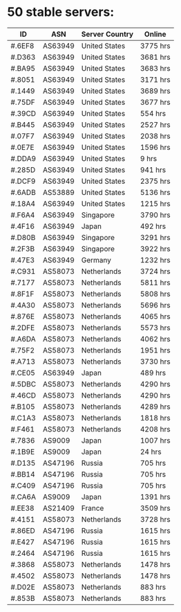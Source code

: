 # 50 stable servers:

| ID | ASN | Server Country | Online |
| ------ | ------ | ------ | ------ |
| #.6EF8 | AS63949 | United States | 3775 hrs |
| #.D363 | AS63949 | United States | 3681 hrs |
| #.BA95 | AS63949 | United States | 3683 hrs |
| #.8051 | AS63949 | United States | 3171 hrs |
| #.1449 | AS63949 | United States | 3689 hrs |
| #.75DF | AS63949 | United States | 3677 hrs |
| #.39CD | AS63949 | United States | 554 hrs |
| #.B445 | AS63949 | United States | 2527 hrs |
| #.07F7 | AS63949 | United States | 2038 hrs |
| #.0E7E | AS63949 | United States | 1596 hrs |
| #.DDA9 | AS63949 | United States | 9 hrs |
| #.285D | AS63949 | United States | 941 hrs |
| #.DCF9 | AS63949 | United States | 2375 hrs |
| #.6ADB | AS53889 | United States | 5136 hrs |
| #.18A4 | AS63949 | United States | 1215 hrs |
| #.F6A4 | AS63949 | Singapore | 3790 hrs |
| #.4F16 | AS63949 | Japan | 492 hrs |
| #.D80B | AS63949 | Singapore | 3291 hrs |
| #.2F3B | AS63949 | Singapore | 3922 hrs |
| #.47E3 | AS63949 | Germany | 1232 hrs |
| #.C931 | AS58073 | Netherlands | 3724 hrs |
| #.7177 | AS58073 | Netherlands | 5811 hrs |
| #.8F1F | AS58073 | Netherlands | 5808 hrs |
| #.4A30 | AS58073 | Netherlands | 5696 hrs |
| #.876E | AS58073 | Netherlands | 4065 hrs |
| #.2DFE | AS58073 | Netherlands | 5573 hrs |
| #.A6DA | AS58073 | Netherlands | 4062 hrs |
| #.75F2 | AS58073 | Netherlands | 1951 hrs |
| #.A713 | AS58073 | Netherlands | 3730 hrs |
| #.CE05 | AS63949 | Japan | 489 hrs |
| #.5DBC | AS58073 | Netherlands | 4290 hrs |
| #.46CD | AS58073 | Netherlands | 4290 hrs |
| #.B105 | AS58073 | Netherlands | 4289 hrs |
| #.C1A3 | AS58073 | Netherlands | 1818 hrs |
| #.F461 | AS58073 | Netherlands | 4208 hrs |
| #.7836 | AS9009 | Japan | 1007 hrs |
| #.1B9E | AS9009 | Japan | 24 hrs |
| #.D135 | AS47196 | Russia | 705 hrs |
| #.BB14 | AS47196 | Russia | 705 hrs |
| #.C409 | AS47196 | Russia | 705 hrs |
| #.CA6A | AS9009 | Japan | 1391 hrs |
| #.EE38 | AS21409 | France | 3509 hrs |
| #.4151 | AS58073 | Netherlands | 3728 hrs |
| #.86ED | AS47196 | Russia | 1615 hrs |
| #.E427 | AS47196 | Russia | 1615 hrs |
| #.2464 | AS47196 | Russia | 1615 hrs |
| #.3868 | AS58073 | Netherlands | 1478 hrs |
| #.4502 | AS58073 | Netherlands | 1478 hrs |
| #.D02E | AS58073 | Netherlands | 883 hrs |
| #.853B | AS58073 | Netherlands | 883 hrs |

